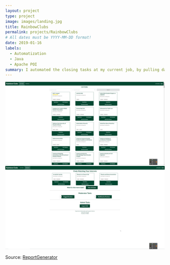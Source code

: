 ```yaml
---
layout: project
type: project
image: images/landing.jpg
title: RainbowClubs
permalink: projects/RainbowClubs
# All dates must be YYYY-MM-DD format!
date: 2019-01-16
labels:
  - Automatization
  - Java
  - Apache POI
summary: I automated the closing tasks at my current job, by pulling data from multiple excel documents using Apache POI
---
```


<div class="ui two column grid">

  <div class="ui column">
    <a href="../images/listclubs.png" class="ui medium image">
    <img src="../images/listclubs.png"/>
    </a>
  </div>
  
  <div class="ui column">
    <a href="../images/adminpage.png" class="ui medium image">
    <img src="../images/adminpage.png"/>
    </a>
  </div>
</div>

Source: <a href="https://github.com/acathers/ReportGenerator"><i class="large github icon"></i>ReportGenerator</a>




